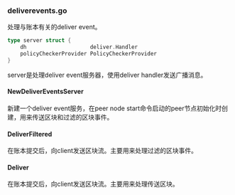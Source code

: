 ### deliverevents.go

处理与账本有关的deliver event。

```go
type server struct {
	dh                    deliver.Handler
	policyCheckerProvider PolicyCheckerProvider
}
```

server是处理deliver event服务器，使用deliver handler发送广播消息。

#### NewDeliverEventsServer

新建一个deliver event服务，在peer node start命令启动的peer节点初始化时创建，用来传送区块和过滤的区块事件。

#### DeliverFiltered

在账本提交后，向client发送区块流。主要用来处理过滤的区块事件。

#### Deliver

在账本提交后，向client发送区块流。主要用来处理传送区块。



